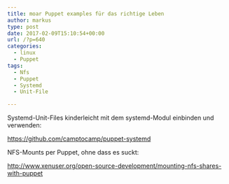 ```yaml
---
title: moar Puppet examples für das richtige Leben
author: markus
type: post
date: 2017-02-09T15:10:54+00:00
url: /?p=640
categories:
  - linux
  - Puppet
tags:
  - Nfs
  - Puppet
  - Systemd
  - Unit-File

---
```

Systemd-Unit-Files kinderleicht mit dem systemd-Modul einbinden und verwenden:
  
<https://github.com/camptocamp/puppet-systemd>

NFS-Mounts per Puppet, ohne dass es suckt:
  
<http://www.xenuser.org/open-source-development/mounting-nfs-shares-with-puppet>